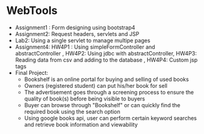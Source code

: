 # WebTools
<ul>
  <li>Assignment1 : Form designing using bootstrap4</li>
  <li>Assignment2: Request headers, servlets and JSP</li>
  <li>Lab2: Using a single servlet to manage multipe pages</li>
  <li>Assignment4: HW4P1 : Using simpleFormController and abstractController , HW4P2: Using jdbc with abstractController, HW4P3: Reading data from csv and adding to the database , HW4P4: Custom jsp tags</li>
  <li> Final Project: 
    <ul><li>Bookshelf is an online portal for buying and selling of used books</li>
  <li>Owners (registered student) can put his/her book for sell</li>
  <li>The advertisement goes through a screening process to ensure the quality of book(s) before being visible to buyers</li>
  <li>Buyer can browse through "Bookshelf" or can quickly find the required book using the search option</li>
  <li>Using google books api, user can perform certain keyword searches and retrieve book information and viewability</li></ul>
</ul>
